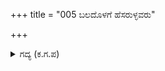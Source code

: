 +++
title = "005 ಬಲದೊಳಗೆ ಹೆಸರುಳ್ಳವರು"

+++

<details><summary>ಗದ್ಯ (ಕ.ಗ.ಪ) </summary>

5. "ದೊರೆಯೇ ನಿನ್ನ ಮಕ್ಕಳು ಶಕ್ತಿಯಲ್ಲಿ ತುಂಬಾ ಹೆಸರು ಮಾಡಿದವರು, ಅವರ ಸೈನ್ಯದಲ್ಲಿ ಕೆಲವರು ಹಿರಿಯರು ಮೊದಲಾದವರು  ನಿನ್ನ ಮಕ್ಕಳ ತಂಡದಲ್ಲಿದ್ದಾರೆ. ಶತ್ರುಗಳಿಗೆ ದುಃಖ ತಂದೊಡ್ಡುವಂತಹವರು ದುಶ್ಶಾಸನನ ಸೈನ್ಯದಲ್ಲಿ ನಿಂತಿದ್ದಾರೆ. ಅವರು ಸಾಲು ಸಾಲಾಗಿ ಬರುವ ಸಿಡಿಲಿನ ಬಳಗದಂತೆ ಇದ್ದರು. ನಿನ್ನ ಕಡೆಯವರನ್ನು ಬಣ್ಣಿಸಲು ನನಗೆ ತಿಳಿಯುತ್ತಿಲ್ಲ" ಎಂದನು ಸಂಜಯ.
</details>
